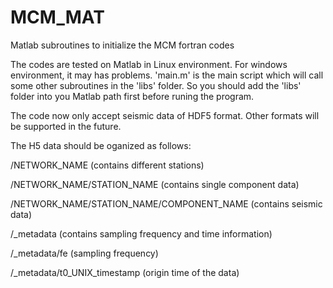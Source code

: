 # MCM_MAT
Matlab subroutines to initialize the MCM fortran codes

The codes are tested on Matlab in Linux environment. For windows environment, it may has problems.
'main.m' is the main script which will call some other subroutines in the 'libs' folder. So you should add the 'libs' folder into you Matlab path first before runing the program.

The code now only accept seismic data of HDF5 format. Other formats will be supported in the future.

The H5 data should be oganized as follows:

 /NETWORK_NAME (contains different stations)

 /NETWORK_NAME/STATION_NAME (contains single component data)

 /NETWORK_NAME/STATION_NAME/COMPONENT_NAME (contains seismic data)

 /_metadata (contains sampling frequency and time information)

 /_metadata/fe (sampling frequency)
   
 /_metadata/t0_UNIX_timestamp (origin time of the data)
